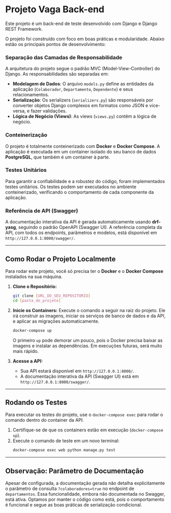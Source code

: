 # Projeto Vaga Back-end

Este projeto é um back-end de teste desenvolvido com Django e Django REST Framework.

O projeto foi construído com foco em boas práticas e modularidade. Abaixo estão os principais pontos de desenvolvimento:

### Separação das Camadas de Responsabilidade
A arquitetura do projeto segue o padrão MVC (Model-View-Controller) do Django. As responsabilidades são separadas em:
* **Modelagem de Dados**: O arquivo `models.py` define as entidades da aplicação (`Colaborador`, `Departamento`, `Dependente`) e seus relacionamentos.
* **Serialização**: Os serializers (`serializers.py`) são responsáveis por converter objetos Django complexos em formatos como JSON e vice-versa, e fazer validações.
* **Lógica de Negócio (Views)**: As views (`views.py`) contêm a lógica de negócio.

### Conteinerização
O projeto é totalmente conteinerizado com **Docker** e **Docker Compose**. A aplicação é executada em um container isolado do seu banco de dados **PostgreSQL**, que também é um container à parte.

### Testes Unitários
Para garantir a confiabilidade e a robustez do código, foram implementados testes unitários. Os testes podem ser executados no ambiente conteinerizado, verificando o comportamento de cada componente da aplicação.

### Referência de API (Swagger)
A documentação interativa da API é gerada automaticamente usando **drf-yasg**, seguindo o padrão OpenAPI (Swagger UI). A referência completa da API, com todos os endpoints, parâmetros e modelos, está disponível em `http://127.0.0.1:8000/swagger/`.

---

## Como Rodar o Projeto Localmente

Para rodar este projeto, você só precisa ter o **Docker** e o **Docker Compose** instalados na sua máquina.

1.  **Clone o Repositório:**
    ```bash
    git clone [URL_DO_SEU_REPOSITORIO]
    cd [pasta_do_projeto]
    ```

2.  **Inicie os Containers:**
    Execute o comando a seguir na raiz do projeto. Ele irá construir as imagens, iniciar os serviços de banco de dados e da API, e aplicar as migrações automaticamente.
    ```bash
    docker-compose up
    ```
    O primeiro `up` pode demorar um pouco, pois o Docker precisa baixar as imagens e instalar as dependências. Em execuções futuras, será muito mais rápido.

3.  **Acesse a API:**
    * Sua API estará disponível em `http://127.0.0.1:8000/`.
    * A documentação interativa da API (Swagger UI) está em `http://127.0.0.1:8000/swagger/`.

---

## Rodando os Testes

Para executar os testes do projeto, use o `docker-compose exec` para rodar o comando dentro do container da API.

1.  Certifique-se de que os containers estão em execução (`docker-compose up`).
2.  Execute o comando de teste em um novo terminal:
    ```bash
    docker-compose exec web python manage.py test
    ```

---

## Observação: Parâmetro de Documentação

Apesar de configurada, a documentação gerada não detalha explicitamente o parâmetro de consulta `?colaboradores=true` no endpoint de `departamentos`. Essa funcionalidade, embora não documentada no Swagger, está ativa. Optamos por manter o código como está, pois o comportamento é funcional e segue as boas práticas de serialização condicional.